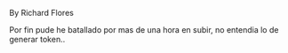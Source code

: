 By Richard Flores

Por fin pude he batallado por mas de una hora en subir, no entendia lo de generar token..
